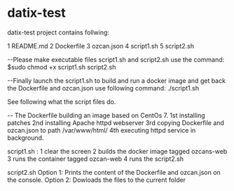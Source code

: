 # datix-test

datix-test project contains follwing:

1 README.md 
2 Dockerfile
3 ozcan.json
4 script1.sh
5 script2.sh

--Please make executable files script1.sh and script2.sh use the command:
 $sudo chmod +x script1.sh script2.sh

--Finally launch the script1.sh to build and run a docker image and get back the Dockerfile and ozcan.json
use following command:
./script1.sh

See following what the script files do.
 
-- The Dockerfile building an image based on CentOs 7.
1st installing patches
2nd installing Apache httpd webserver
3rd copying Dockerfile and ozcan.json to path /var/www/html/
4th executing httpd service in background.

script1.sh :
1 clear the screen
2 builds the docker image tagged ozcans-web
3 runs the container tagged ozcan-web
4 runs the script2.sh

script2.sh 
Option 1: Prints the content of the Dockerfile and ozcan.json on the console.
Option 2: Dowloads the files to the current folder
